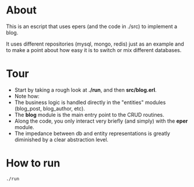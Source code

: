 # About
This is an escript that uses epers (and the code in ./src) to implement a blog.

It uses different repositories (mysql, mongo, redis) just as an example and
to make a point about how easy it is to switch or mix different databases.

# Tour
 * Start by taking a rough look at **./run**, and then **src/blog.erl**.
 * Note how:
  * The business logic is handled directly in the "entities" modules
  (blog\_post, blog\_author, etc).
  * The **blog** module is the main entry point to the CRUD routines.
  * Along the code, you only interact very briefly (and simply) with the
  **eper** module.
  * The impedance between db and entity representations is greatly
  diminished by a clear abstraction level.

# How to run
    ./run
